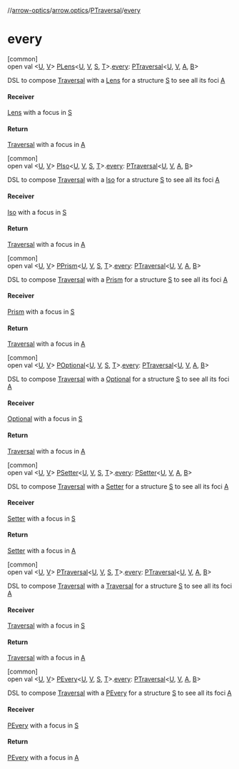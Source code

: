 //[arrow-optics](../../../index.md)/[arrow.optics](../index.md)/[PTraversal](index.md)/[every](every.md)

# every

[common]\
open val &lt;[U](every.md), [V](every.md)&gt; [PLens](../-p-lens/index.md)&lt;[U](every.md), [V](every.md), [S](index.md), [T](index.md)&gt;.[every](every.md): [PTraversal](index.md)&lt;[U](every.md), [V](every.md), [A](index.md), [B](index.md)&gt;

DSL to compose [Traversal](../index.md#153853783%2FClasslikes%2F-617900156) with a [Lens](../index.md#-141055921%2FClasslikes%2F-617900156) for a structure [S](index.md) to see all its foci [A](index.md)

#### Receiver

[Lens](../index.md#-141055921%2FClasslikes%2F-617900156) with a focus in [S](index.md)

#### Return

[Traversal](../index.md#153853783%2FClasslikes%2F-617900156) with a focus in [A](index.md)

[common]\
open val &lt;[U](every.md), [V](every.md)&gt; [PIso](../-p-iso/index.md)&lt;[U](every.md), [V](every.md), [S](index.md), [T](index.md)&gt;.[every](every.md): [PTraversal](index.md)&lt;[U](every.md), [V](every.md), [A](index.md), [B](index.md)&gt;

DSL to compose [Traversal](../index.md#153853783%2FClasslikes%2F-617900156) with a [Iso](../index.md#1786632304%2FClasslikes%2F-617900156) for a structure [S](index.md) to see all its foci [A](index.md)

#### Receiver

[Iso](../index.md#1786632304%2FClasslikes%2F-617900156) with a focus in [S](index.md)

#### Return

[Traversal](../index.md#153853783%2FClasslikes%2F-617900156) with a focus in [A](index.md)

[common]\
open val &lt;[U](every.md), [V](every.md)&gt; [PPrism](../-p-prism/index.md)&lt;[U](every.md), [V](every.md), [S](index.md), [T](index.md)&gt;.[every](every.md): [PTraversal](index.md)&lt;[U](every.md), [V](every.md), [A](index.md), [B](index.md)&gt;

DSL to compose [Traversal](../index.md#153853783%2FClasslikes%2F-617900156) with a [Prism](../index.md#1394331700%2FClasslikes%2F-617900156) for a structure [S](index.md) to see all its foci [A](index.md)

#### Receiver

[Prism](../index.md#1394331700%2FClasslikes%2F-617900156) with a focus in [S](index.md)

#### Return

[Traversal](../index.md#153853783%2FClasslikes%2F-617900156) with a focus in [A](index.md)

[common]\
open val &lt;[U](every.md), [V](every.md)&gt; [POptional](../-p-optional/index.md)&lt;[U](every.md), [V](every.md), [S](index.md), [T](index.md)&gt;.[every](every.md): [PTraversal](index.md)&lt;[U](every.md), [V](every.md), [A](index.md), [B](index.md)&gt;

DSL to compose [Traversal](../index.md#153853783%2FClasslikes%2F-617900156) with a [Optional](../index.md#-1955528147%2FClasslikes%2F-617900156) for a structure [S](index.md) to see all its foci [A](index.md)

#### Receiver

[Optional](../index.md#-1955528147%2FClasslikes%2F-617900156) with a focus in [S](index.md)

#### Return

[Traversal](../index.md#153853783%2FClasslikes%2F-617900156) with a focus in [A](index.md)

[common]\
open val &lt;[U](every.md), [V](every.md)&gt; [PSetter](../-p-setter/index.md)&lt;[U](every.md), [V](every.md), [S](index.md), [T](index.md)&gt;.[every](every.md): [PSetter](../-p-setter/index.md)&lt;[U](every.md), [V](every.md), [A](index.md), [B](index.md)&gt;

DSL to compose [Traversal](../index.md#153853783%2FClasslikes%2F-617900156) with a [Setter](../index.md#744232174%2FClasslikes%2F-617900156) for a structure [S](index.md) to see all its foci [A](index.md)

#### Receiver

[Setter](../index.md#744232174%2FClasslikes%2F-617900156) with a focus in [S](index.md)

#### Return

[Setter](../index.md#744232174%2FClasslikes%2F-617900156) with a focus in [A](index.md)

[common]\
open val &lt;[U](every.md), [V](every.md)&gt; [PTraversal](index.md)&lt;[U](every.md), [V](every.md), [S](index.md), [T](index.md)&gt;.[every](every.md): [PTraversal](index.md)&lt;[U](every.md), [V](every.md), [A](index.md), [B](index.md)&gt;

DSL to compose [Traversal](../index.md#153853783%2FClasslikes%2F-617900156) with a [Traversal](../index.md#153853783%2FClasslikes%2F-617900156) for a structure [S](index.md) to see all its foci [A](index.md)

#### Receiver

[Traversal](../index.md#153853783%2FClasslikes%2F-617900156) with a focus in [S](index.md)

#### Return

[Traversal](../index.md#153853783%2FClasslikes%2F-617900156) with a focus in [A](index.md)

[common]\
open val &lt;[U](every.md), [V](every.md)&gt; [PEvery](../-p-every/index.md)&lt;[U](every.md), [V](every.md), [S](index.md), [T](index.md)&gt;.[every](every.md): [PTraversal](index.md)&lt;[U](every.md), [V](every.md), [A](index.md), [B](index.md)&gt;

DSL to compose [Traversal](../index.md#153853783%2FClasslikes%2F-617900156) with a [PEvery](../-p-every/index.md) for a structure [S](index.md) to see all its foci [A](index.md)

#### Receiver

[PEvery](../-p-every/index.md) with a focus in [S](index.md)

#### Return

[PEvery](../-p-every/index.md) with a focus in [A](index.md)
